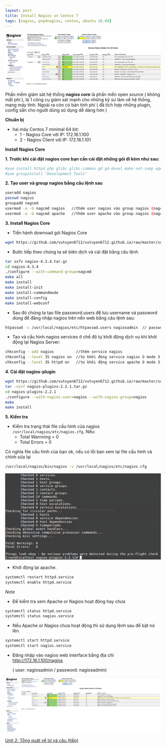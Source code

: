 ```yaml
---
layout: post
title: Install Nagios on Centos 7
tags: [nagios, pnp4nagios, centos, ubuntu 16.04]
---
```


![image](../img/nagios1.png)

Phần mềm giám sát hệ thống **nagios core**  là phần mền open source ( không mất phí ), là 1 công cụ giám sát mạnh cho những kỹ sư làm về hệ thống, mạng máy tính. Ngoài ra còn có bản tính phí ( đã tích hợp những plugin, config sẵn cho người dùng sử dụng dễ dàng hơn )

**Chuẩn bị**
- hai máy Centos 7 minimal 64 bit:
  - 1 - Nagios Core với IP: 172.16.1.100
  - 2 - Nagios Client với IP: 172.16.1.101

**Install Nagios Core**

**1. Trước khi cài đặt nagios core bạn cần cài đặt những gói đi kèm như sau:**  

```sh
#yum install httpd php glibc glibc-common gd gd-devel make net-snmp wget
#yum groupinstall "Development Tools"
```

**2. Tạo user và group nagios bằng câu lệnh sau**

```sh
useradd nagios  
passwd nagios
groupadd nagcmd
usermod -a -G nagcmd nagios   //thêm user nagios vào group nagios (nagcmd)
usermod -a -G nagcmd apache   //thêm user apache vào group nagios (nagcmd)
```

**3. Install Nagios Core**

- Tiến hành downoad gói Nagios Core

```sh
wget https://github.com/vutuyen6712/vutuyen6712.github.io/raw/master/software/nagios-4.3.4.tar.gz
```

- Bước tiếp theo chúng ta sẽ biên dịch và cài đặt bằng câu lệnh

```sh
tar zxfv nagios-4.3.4.tar.gz
cd nagios-4.3.4
./configure --with-command-group=nagcmd
make all
make install
make install-init
make install-commandmode
make install-config
make install-webconf
```

- Sau đó chúng ta tạo file password.users để lưu username và password dùng để đăng nhập nagios trên nền web bằng câu lệnh sau:

```sh
htpasswd -c /usr/local/nagios/etc/htpasswd.users nagiosadmin  // password: nagiosadmin
```
- Tạo và cấu hình nagios services ở chế độ tự khởi động dịch vụ khi khởi động lại Nagios Server:

```sh
chkconfig --add nagios          //thêm service nagios
chkconfig --level 35 nagios on  //tự khởi động service nagios ở mode 3,5 trong inittab linux
chkconfig --level 35 httpd on   //tự khởi động service apache ở mode 3,5 trong inittab linux

```

**4. Cài đặt nagios-plugin**

```sh
wget https://github.com/vutuyen6712/vutuyen6712.github.io/raw/master/software/nagios-plugins-2.2.1.tar.gz
tar -xzvf nagios-plugins-2.2.1.tar.gz
cd nagios-plugins-2.2.1
./configure --with-nagios-user=nagios --with-nagios-group=nagios
make
make install
```

**5. Kiểm tra**
+  Kiểm tra trạng thái file cấu hình của nagios `/usr/local/nagios/etc/nagios.cfg`.
Nếu:  
      - Total Warnning = 0
      - Total Errors = 0

Có nghĩa file cấu hình của bạn ok, nếu có lỗi bạn xem lại file cấu hình và chỉnh sửa lại

```sh
/usr/local/nagios/bin/nagios -v /usr/local/nagios/etc/nagios.cfg
```
![image](../img/nagios2.png)

- Khởi động lại apache.
```sh
systemctl restart httpd.service
systemctl enable httpd.service
```

*Note*
- Để kiểm tra xem Apache or Nagios hoạt động hay chưa

```sh
systemctl status httpd.service
systemctl status nagios.service
```
- Nếu Apache or Nagios chưa hoạt động thì sử dụng lệnh sau để bật nó lên.

```sh
systemctl start httpd.service
systemctl start nagios.service
```
- Đăng nhập vào nagios web interface bằng địa chỉ http://172.16.1.100/nagios

  ( user: nagiosadmin / password: nagiosadmin)

![image](../img/nagios3.png)

<a href="https://github.com/vutuyen6712/LearnEnglish/blob/master/Unit%202/unit2.md">Unit 2: Tổng quát về từ và câu (tiếp)</a>
